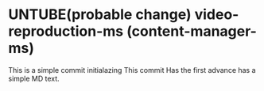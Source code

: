 # UNTUBE(probable change) video-reproduction-ms (content-manager-ms)

This is a simple commit initialazing
This commit Has the first advance has a simple MD text.
